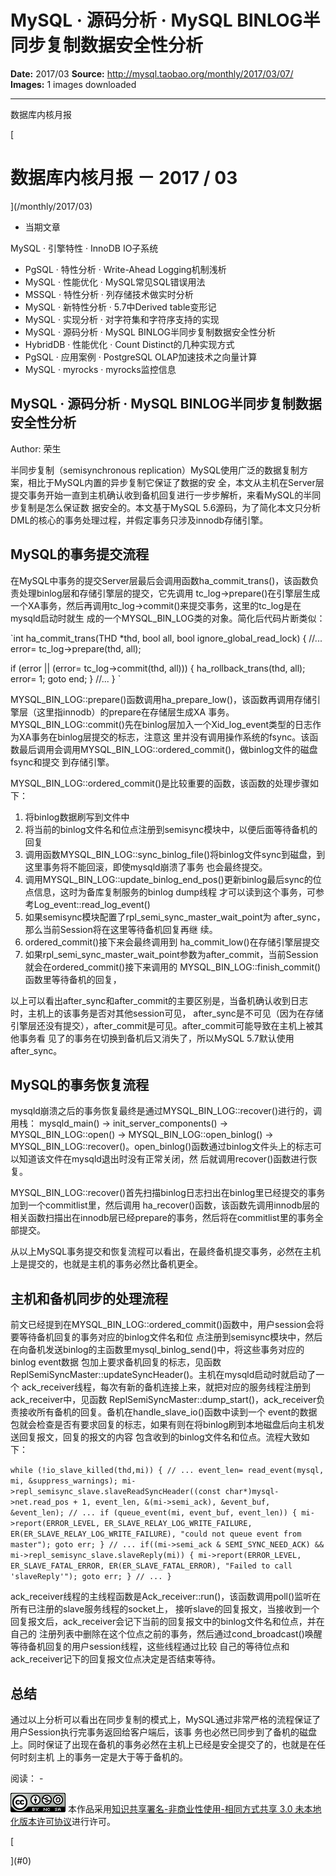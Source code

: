 # MySQL · 源码分析 · MySQL BINLOG半同步复制数据安全性分析

**Date:** 2017/03
**Source:** http://mysql.taobao.org/monthly/2017/03/07/
**Images:** 1 images downloaded

---

数据库内核月报

 [
 # 数据库内核月报 － 2017 / 03
 ](/monthly/2017/03)

 * 当期文章

 MySQL · 引擎特性 · InnoDB IO子系统
* PgSQL · 特性分析 · Write-Ahead Logging机制浅析
* MySQL · 性能优化 · MySQL常见SQL错误用法
* MSSQL · 特性分析 · 列存储技术做实时分析
* MySQL · 新特性分析 · 5.7中Derived table变形记
* MySQL · 实现分析 · 对字符集和字符序支持的实现
* MySQL · 源码分析 · MySQL BINLOG半同步复制数据安全性分析
* HybridDB · 性能优化 · Count Distinct的几种实现方式
* PgSQL · 应用案例 · PostgreSQL OLAP加速技术之向量计算
* MySQL · myrocks · myrocks监控信息

 ## MySQL · 源码分析 · MySQL BINLOG半同步复制数据安全性分析 
 Author: 荣生 

 半同步复制（semisynchronous replication）MySQL使用广泛的数据复制方案，相比于MySQL内置的异步复制它保证了数据的安 全，本文从主机在Server层提交事务开始一直到主机确认收到备机回复进行一步步解析，来看MySQL的半同步复制是怎么保证数 据安全的。本文基于MySQL 5.6源码，为了简化本文只分析DML的核心的事务处理过程，并假定事务只涉及innodb存储引擎。

## MySQL的事务提交流程

在MySQL中事务的提交Server层最后会调用函数ha_commit_trans()，该函数负责处理binlog层和存储引擎层的提交，它先调用 tc_log->prepare()在引擎层生成一个XA事务，然后再调用tc_log->commit()来提交事务，这里的tc_log是在mysqld启动时就生 成的一个MYSQL_BIN_LOG类的对象。简化后代码片断类似：

`int ha_commit_trans(THD *thd, bool all, bool ignore_global_read_lock)
{
 //...
 error= tc_log->prepare(thd, all);

 if (error || (error= tc_log->commit(thd, all)))
 {
 ha_rollback_trans(thd, all);
 error= 1;
 goto end;
 }
 //...
}
`

MYSQL_BIN_LOG::prepare()函数调用ha_prepare_low()，该函数再调用存储引擎层（这里指innodb）的prepare在存储层生成XA 事务。MYSQL_BIN_LOG::commit()先在binlog层加入一个Xid_log_event类型的日志作为XA事务在binlog层提交的标志，注意这 里并没有调用操作系统的fsync。该函数最后调用会调用MYSQL_BIN_LOG::ordered_commit()，做binlog文件的磁盘fsync和提交 到存储引擎。

MYSQL_BIN_LOG::ordered_commit()是比较重要的函数，该函数的处理步骤如下：

1. 将binlog数据刷写到文件中
2. 将当前的binlog文件名和位点注册到semisync模块中，以便后面等待备机的回复
3. 调用函数MYSQL_BIN_LOG::sync_binlog_file()将binlog文件sync到磁盘，到这里事务将不能回滚，即使mysqld崩溃了事务 也会最终提交。
4. 调用MYSQL_BIN_LOG::update_binlog_end_pos()更新binlog最后sync的位点信息，这时为备库复制服务的binlog dump线程 才可以读到这个事务，可参考Log_event::read_log_event()
5. 如果semisync模块配置了rpl_semi_sync_master_wait_point为 after_sync，那么当前Session将在这里等待备机回复再继 续。
6. ordered_commit()接下来会最终调用到 ha_commit_low()在存储引擎层提交
7. 如果rpl_semi_sync_master_wait_point参数为after_commit，当前Session就会在ordered_commit()接下来调用的 MYSQL_BIN_LOG::finish_commit()函数里等待备机的回复，

以上可以看出after_sync和after_commit的主要区别是，当备机确认收到日志时，主机上的该事务是否对其他session可见， after_sync是不可见（因为在存储引擎层还没有提交），after_commit是可见。after_commit可能导致在主机上被其他事务看 见了的事务在切换到备机后又消失了，所以MySQL 5.7默认使用after_sync。

## MySQL的事务恢复流程

mysqld崩溃之后的事务恢复最终是通过MYSQL_BIN_LOG::recover()进行的，调用栈： mysqld_main() -> init_server_components() -> MYSQL_BIN_LOG::open() -> MYSQL_BIN_LOG::open_binlog() -> MYSQL_BIN_LOG::recover()。open_binlog()函数通过binlog文件头上的标志可以知道该文件在mysqld退出时没有正常关闭，然 后就调用recover()函数进行恢复。

MYSQL_BIN_LOG::recover()首先扫描binlog日志扫出在binlog里已经提交的事务加到一个commitlist里，然后调用 ha_recover()函数，该函数先调用innodb层的相关函数扫描出在innodb层已经prepare的事务，然后将在commitlist里的事务全 部提交。

从以上MySQL事务提交和恢复流程可以看出，在最终备机提交事务，必然在主机上是提交的，也就是主机的事务必然比备机更全。

## 主机和备机同步的处理流程

前文已经提到在MYSQL_BIN_LOG::ordered_commit()函数中，用户session会将要等待备机回复的事务对应的binlog文件名和位 点注册到semisync模块中，然后在向备机发送binlog的主函数里mysql_binlog_send()中，将这些事务对应的binlog event数据 包加上要求备机回复的标志，见函数ReplSemiSyncMaster::updateSyncHeader()。主机在mysqld启动时就启动了一个 ack_receiver线程，每次有新的备机连接上来，就把对应的服务线程注册到ack_receiver中，见函数 ReplSemiSyncMaster::dump_start()，ack_receiver负责接收所有备机的回复。备机在handle_slave_io()函数中读到一个 event的数据包就会检查是否有要求回复的标志，如果有则在将binlog刷到本地磁盘后向主机发送回复报文，回复的报文的内容 包含收到的binlog文件名和位点。流程大致如下：

`while (!io_slave_killed(thd,mi))
{
 // ...
 event_len= read_event(mysql, mi, &suppress_warnings);
 mi->repl_semisync_slave.slaveReadSyncHeader((const char*)mysql->net.read_pos + 1,
 event_len, &(mi->semi_ack), &event_buf,
 &event_len);
 // ...
 if (queue_event(mi, event_buf, event_len))
 {
 mi->report(ERROR_LEVEL, ER_SLAVE_RELAY_LOG_WRITE_FAILURE,
 ER(ER_SLAVE_RELAY_LOG_WRITE_FAILURE),
 "could not queue event from master");
 goto err;
 }
 // ...
 if((mi->semi_ack & SEMI_SYNC_NEED_ACK) &&
 mi->repl_semisync_slave.slaveReply(mi))
 {
 mi->report(ERROR_LEVEL, ER_SLAVE_FATAL_ERROR,
 ER(ER_SLAVE_FATAL_ERROR),
 "Failed to call 'slaveReply'");
 goto err;
 }
 // ...
 }
`

ack_receiver线程的主线程函数是Ack_receiver::run()，该函数调用poll()监听在所有已注册的slave服务线程的socket上， 接听slave的回复报文，当接收到一个回复报文后，ack_receiver会记下当前的回复报文中的binlog文件名和位点，并在自己的 注册列表中删除在这个位点之前的事务，然后通过cond_broadcast()唤醒等待备机回复的用户session线程，这些线程通过比较 自己的等待位点和ack_receiver记下的回复报文位点决定是否结束等待。

## 总结

通过以上分析可以看出在同步复制的模式上，MySQL通过非常严格的流程保证了用户Session执行完事务返回给客户端后，该事 务也必然已同步到了备机的磁盘上。同时保证了出现在备机的事务必然在主机上已经是安全提交了的，也就是在任何时刻主机 上的事务一定是大于等于备机的。

 阅读： - 

[![知识共享许可协议](.img/8232d49bd3e9_88x31.png)](http://creativecommons.org/licenses/by-nc-sa/3.0/)
本作品采用[知识共享署名-非商业性使用-相同方式共享 3.0 未本地化版本许可协议](http://creativecommons.org/licenses/by-nc-sa/3.0/)进行许可。

 [

 ](#0)